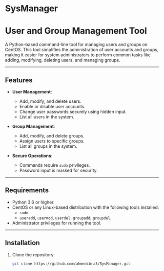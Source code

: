 # SysManager

# User and Group Management Tool

A Python-based command-line tool for managing users and groups on CentOS. This tool simplifies the administration of user accounts and groups, making it easier for system administrators to perform common tasks like adding, modifying, deleting users, and managing groups.

---

## **Features**
- **User Management**:
  - Add, modify, and delete users.
  - Enable or disable user accounts.
  - Change user passwords securely using hidden input.
  - List all users in the system.
  
- **Group Management**:
  - Add, modify, and delete groups.
  - Assign users to specific groups.
  - List all groups in the system.

- **Secure Operations**:
  - Commands require `sudo` privileges.
  - Password input is masked for security.

---

## **Requirements**
- Python 3.6 or higher.
- CentOS or any Linux-based distribution with the following tools installed:
  - `sudo`
  - `useradd`, `usermod`, `userdel`, `groupadd`, `groupdel`.
- Administrator privileges for running the tool.

---

## **Installation**
1. Clone the repository:
   ```bash
   git clone https://github.com/ahmedibra3/SysManager.git
